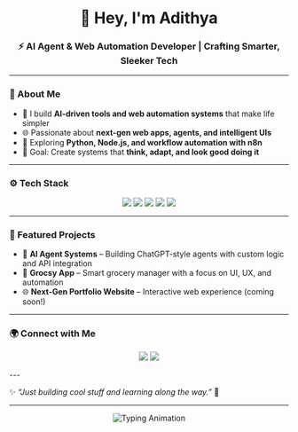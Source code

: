 <h1 align="center">👋 Hey, I'm Adithya</h1>
<h3 align="center">⚡ AI Agent & Web Automation Developer | Crafting Smarter, Sleeker Tech</h3>

---

### 🧠 About Me  
- 🤖 I build **AI-driven tools and web automation systems** that make life simpler  
- 🌐 Passionate about **next-gen web apps, agents, and intelligent UIs**  
- 🧩 Exploring **Python, Node.js, and workflow automation with n8n**  
- 🎯 Goal: Create systems that **think, adapt, and look good doing it**  

---

### ⚙️ Tech Stack  
<p align="center">
  <img src="https://img.shields.io/badge/Python-1E1E2E?style=for-the-badge&logo=python&logoColor=00FFCC" />
  <img src="https://img.shields.io/badge/Node.js-1E1E2E?style=for-the-badge&logo=node.js&logoColor=00FFCC" />
  <img src="https://img.shields.io/badge/n8n-1E1E2E?style=for-the-badge&logo=n8n&logoColor=FF77FF" />
  <img src="https://img.shields.io/badge/React-1E1E2E?style=for-the-badge&logo=react&logoColor=00FFFF" />
  <img src="https://img.shields.io/badge/OpenAI-1E1E2E?style=for-the-badge&logo=openai&logoColor=00FF88" />
</p>

---

### 🧩 Featured Projects  
- 🧠 **AI Agent Systems** – Building ChatGPT-style agents with custom logic and API integration  
- 🛒 **Grocsy App** – Smart grocery manager with a focus on UI, UX, and automation  
- 🌐 **Next-Gen Portfolio Website** – Interactive web experience (coming soon!)  

---

### 🌍 Connect with Me  
<p align="center">
  <a href="https://www.linkedin.com/in/adithya-holla-2374a622b/"><img src="https://img.shields.io/badge/LinkedIn-1E1E2E?style=for-the-badge&logo=linkedin&logoColor=00FFAA"/></a>
  <a href="mailto:adithya.holla.2006@gmail.com"><img src="https://img.shields.io/badge/Email-1E1E2E?style=for-the-badge&logo=gmail&logoColor=FF6666"/></a>
</p>
---

✨ *“Just building cool stuff and learning along the way.”* 🚀  

---

<p align="center">
  <img src="https://readme-typing-svg.herokuapp.com?font=Fira+Code&pause=1000&color=00FFCC&center=true&vCenter=true&width=500&lines=AI+Agent+Developer;Web+Automation+Engineer;Creative+Technologist;Always+Learning" alt="Typing Animation" />
</p>


